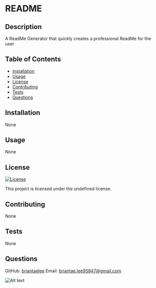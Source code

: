 
# README

## Description
A ReadMe Generator that quickly creates a professional ReadMe for the user

## Table of Contents
- [Installation](#installation)
- [Usage](#usage)
- [License](#license)
- [Contributing](#contributing)
- [Tests](#tests)
- [Questions](#questions)

## Installation
None

## Usage
None

## License
[![License](https://img.shields.io/badge/License-AGPL-3.0-brightgreen.svg)](https://opensource.org/licenses/AGPL-3.0)

This project is licensed under the undefined license.

## Contributing
None

## Tests
None

## Questions
GitHub: [briantaelee](https://github.com/briantaelee)
Email: briantae.lee95847@gmail.com
  

![Alt text](<Untitled_ Sep 14, 2023 8_32 PM.gif>)